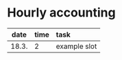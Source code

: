# Hourly accounting

| date  | time | task  |
| :----:|:-----| :-----|
| 18.3. | 2    | example slot |

